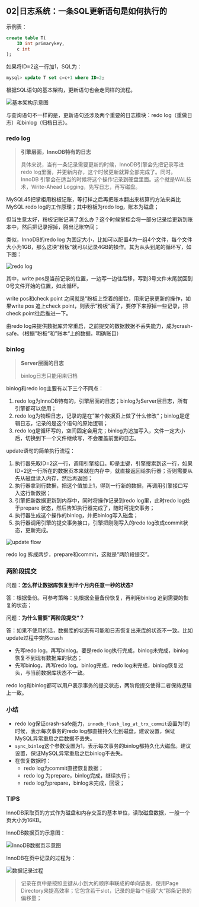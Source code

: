 ## 02|日志系统：一条SQL更新语句是如何执行的

示例表：

```SQL
create table T(
	ID int primarykey,
    c int
);
```

如果将ID=2这一行加1，SQL为：

```SQL
mysql> update T set c=c+1 where ID=2;
```

根据SQL语句的基本架构，更新语句也会走同样的流程。

![基本架构示意图](./基本架构示意图.png)

与查询语句不一样的是，更新语句还涉及两个重要的日志模块：redo log（重做日志）和binlog（归档日志）。



### redo log

> **引擎层面，InnoDB特有的日志**
>
> 具体来说，当有一条记录需要更新的时候，InnoDB引擎会先把记录写进redo log里面，并更新内存，这个时候更新就算全部完成了。同时。InnoDB 引擎会在适当的时候将这个操作记录到硬盘里面。这个就是WAL技术，Write-Ahead Logging，先写日志，再写磁盘。

MySQL45把掌柜用粉板记账，等打样之后再把账本翻出来核算的方法来类比MySQL redo log的工作原理；其中粉板为redo log，账本为磁盘；

但当生意太好，粉板记账记满了怎么办？这个时候掌柜会将一部分记录给更新到账本中，然后把记录擦掉，腾出记账空间；

类似，InnoDB的redo log 为固定大小，比如可以配置4为一组4个文件，每个文件大小为1GB，那么这块“粉板”就可以记录4GB的操作。其为从头到尾的循环写，如下图：

![redo log](./redolog.png)

其中，write pos是当前记录的位置，一边写一边往后移，写到3号文件末尾就回到0号文件开始的位置，如此循环。

write pos和check point 之间就是“粉板上空着的部位，用来记录更新的操作，如果write pos 追上check point，则表示”粉板“满了，要停下来擦掉一些记录，把check point往后推进一下。

由redo log来提供数据库异常重启，之前提交的数据数据不丢失能力，成为crash-safe。（根据”粉板“和”账本“上的数据，明确账目）



### binlog

> **Server层面的日志**
>
> binlog日志只能用来归档

binlog和redo log主要有以下三个不同点：

1. redo log为InnoDB特有的，引擎层面的日志；binlog为Server层日志，所有引擎都可以使用；
2. redo log为物理日志，记录的是在”某个数据页上做了什么修改“；binlog是逻辑日志，记录的是这个语句的原始逻辑；
3. redo log是循环写的，空间固定会用完；binlog为追加写入，文件一定大小后，切换到下一个文件继续写，不会覆盖前面的日志。

update语句的简单执行流程：

1. 执行器先取ID=2这一行，调用引擎接口。ID是主键，引擎搜索到这一行，如果ID=2这一行所在的数据页本来就在内存中，就直接返回给执行器；否则需要从先从磁盘读入内存，然后再返回；
2. 执行器拿到行数据，把这个值加上1，得到一行新的数据，再调用引擎接口写入这行新数据；
3. 引擎把新数据更新到内存中，同时将操作记录到redo log里，此时redo log处于prepare 状态，然后告知执行器完成了，随时可提交事务；
4. 执行器生成这个操作的binlog，并把binlog写入磁盘；
5. 执行器调用引擎的提交事务接口，引擎把刚刚写入的redo log改成commit状态，更新完成。

![update flow](./update.png)

redo log 拆成两步，prepare和commit，这就是“两阶段提交”。



### 两阶段提交

问题：**怎么样让数据库恢复到半个月内任意一秒的状态?**

答：根据备份。可参考策略：先根据全量备份恢复，再利用binlog 追到需要的恢复的状态；

问题：**为什么需要”两阶段提交“？**

答：如果不使用的话，数据库的状态有可能和日志恢复出来库的状态不一致。比如update过程中突然crash

- 先写redo log，再写binlog。要是redo log执行完成，binlog未完成，binlog恢复不到现有数据库的状态；
- 先写binlog，再写redo log。binlog完成，redo log未完成，binlog恢复过头，与当前数据库状态不一致。

redo log和binlog都可以用户表示事务的提交状态，两阶段提交使得二者保持逻辑上一致。



### 小结

- redo log保证crash-safe能力，`innodb_flush_log_at_trx_commit`设置为1的时候，表示每次事务的redo log都直接持久化到磁盘。建议设置，保证MySQL异常重启之后数据不丢失。
- `sync_binlog`这个参数设置为1，表示每次事务的binlog都持久化大磁盘。建议设置，保证MySQL异常重启之后binlog不丢失。
- 在恢复数据时：
  - redo log为commit直接恢复数据；
  - redo log 为prepare，binlog完成，继续执行；
  - redo log为prepare，binlog未完成，回滚；





### TIPS

InnoDB采取页的方式作为磁盘和内存交互的基本单位，读取磁盘数据，一般一个页大小为16KB。

InnoDB数据页的示意图：

![InnoDB数据页示意图](./InnoDB数据页示意图.png)

InnoDB在页中记录的过程为：

![数据记录过程](./数据记录过程.png)

> 记录在页中是按照主键从小到大的顺序串联成的单向链表，使用Page Directory来提高效率；它包含若干slot，记录的是每个组最”大“那条记录的偏移量；